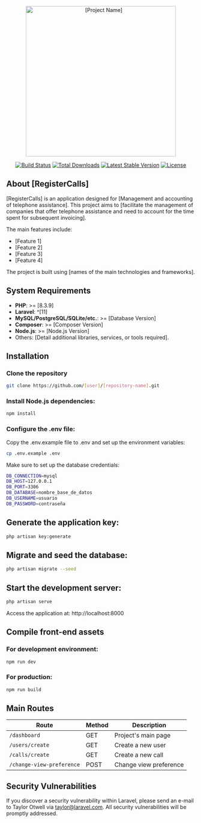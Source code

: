 <p align="center"><a href="[YOUR_LOGO_URL]" target="_blank"><img src="[YOUR_LOGO_URL]" width="400" alt="[Project Name]"></a></p>

<p align="center">
<a href="[BUILD_STATUS_LINK]"><img src="[BUILD_BADGE_URL]" alt="Build Status"></a>
<a href="[PACKAGE_DOWNLOADS_LINK]"><img src="[DOWNLOADS_BADGE_URL]" alt="Total Downloads"></a>
<a href="[CURRENT_VERSION_LINK]"><img src="[VERSION_BADGE_URL]" alt="Latest Stable Version"></a>
<a href="[LICENSE_LINK]"><img src="[LICENSE_BADGE_URL]" alt="License"></a>
</p>

## About [RegisterCalls]

[RegisterCalls] is an application designed for [Management and accounting of telephone assistance]. This project aims to [facilitate the management of companies that offer telephone assistance and need to account for the time spent for subsequent invoicing].

The main features include:

- [Feature 1]
- [Feature 2]
- [Feature 3]
- [Feature 4]

The project is built using [names of the main technologies and frameworks].

## System Requirements

- **PHP**: >= [8.3.9]
- **Laravel**: ^[11]
- **MySQL/PostgreSQL/SQLite/etc.**: >= [Database Version]
- **Composer**: >= [Composer Version]
- **Node.js**: >= [Node.js Version]
- Others: [Detail additional libraries, services, or tools required].

## Installation

### Clone the repository

```bash
git clone https://github.com/[user]/[repository-name].git
```

### Install Node.js dependencies:
```bash
npm install
```
### Configure the .env file:
Copy the .env.example file to .env and set up the environment variables:
```bash
cp .env.example .env
```

Make sure to set up the database credentials:
```bash
DB_CONNECTION=mysql
DB_HOST=127.0.0.1
DB_PORT=3306
DB_DATABASE=nombre_base_de_datos
DB_USERNAME=usuario
DB_PASSWORD=contraseña
```

## Generate the application key:
```bash
php artisan key:generate
```

## Migrate and seed the database:
```bash
php artisan migrate --seed
```

## Start the development server:
```bash
php artisan serve
```
Access the application at: http://localhost:8000

## Compile front-end assets

### For development environment:
```bash
npm run dev
```

### For production:
```bash
npm run build
```

## Main Routes

| Route                      | Method | Description                        |
|----------------------------|--------|------------------------------------|
| `/dashboard`               | GET    | Project's main page                |
| `/users/create`            | GET    | Create a new user                  |
| `/calls/create`            | GET    | Create a new call                  |
| `/change-view-preference`  | POST   | Change view preference             |


## Security Vulnerabilities

If you discover a security vulnerability within Laravel, please send an e-mail to Taylor Otwell via [taylor@laravel.com](mailto:taylor@laravel.com). All security vulnerabilities will be promptly addressed.


